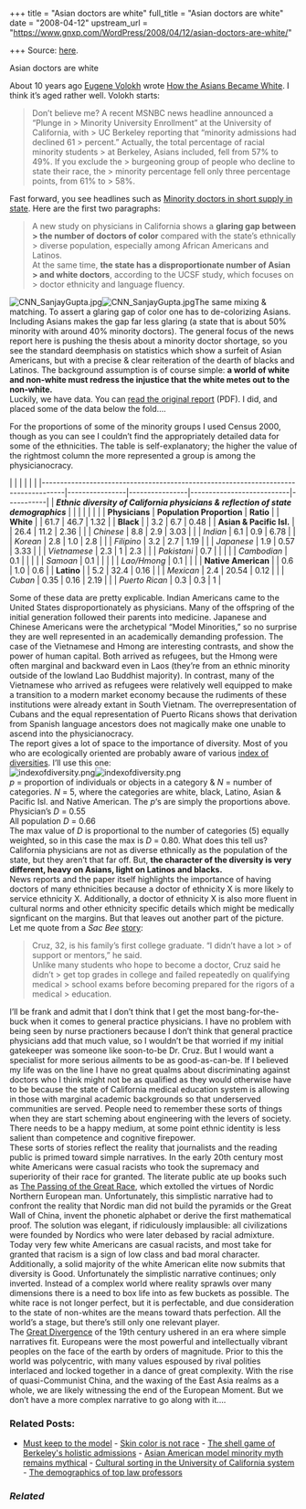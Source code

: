+++
title = "Asian doctors are white"
full_title = "Asian doctors are white"
date = "2008-04-12"
upstream_url = "https://www.gnxp.com/WordPress/2008/04/12/asian-doctors-are-white/"

+++
Source: [here](https://www.gnxp.com/WordPress/2008/04/12/asian-doctors-are-white/).

Asian doctors are white

About 10 years ago [Eugene Volokh](http://www.volokh.com/) wrote [How the Asians Became White](http://www.law.ucla.edu/volokh/asian.htm). I think it’s aged rather well. Volokh starts:

> Don’t believe me? A recent MSNBC news headline announced a “Plunge in > Minority University Enrollment” at the University of California, with > UC Berkeley reporting that “minority admissions had declined 61 > percent.” Actually, the total percentage of racial minority students > at Berkeley, Asians included, fell from 57% to 49%. If you exclude the > burgeoning group of people who decline to state their race, the > minority percentage fell only three percentage points, from 61% to > 58%.

Fast forward, you see headlines such as [Minority doctors in short supply in state](http://www.sfgate.com/cgi-bin/article.cgi?f=/c/a/2008/04/02/BAJVVUN1G.DTL). Here are the first two paragraphs:

> A new study on physicians in California shows a **glaring gap between > the number of doctors of color** compared with the state’s ethnically > diverse population, especially among African Americans and Latinos.  
> At the same time, **the state has a disproportionate number of Asian > and white doctors**, according to the UCSF study, which focuses on > doctor ethnicity and language fluency.

![CNN_SanjayGupta.jpg](https://i0.wp.com/blogs.discovermagazine.com/gnxp/files/CNN_SanjayGupta.jpg?resize=250%2C328)![CNN_SanjayGupta.jpg](https://i0.wp.com/blogs.discovermagazine.com/gnxp/files/CNN_SanjayGupta.jpg?resize=250%2C328)The same mixing & matching. To assert a glaring gap of color one has to de-colorizing Asians. Including Asians makes the gap far less glaring (a state that is about 50% minority with around 40% minority doctors). The general focus of the news report here is pushing the thesis about a minority doctor shortage, so you see the standard deemphasis on statistics which show a surfeit of Asian Americans, but with a precise & clear reiteration of the dearth of blacks and Latinos. The background assumption is of course simple: **a world of white and non-white must redress the injustice that the white metes out to the non-white.**  
Luckily, we have data. You can [read the original report](http://futurehealth.ucsf.edu/cchws/Ca%20Med%20Board%20FINAL%203%204%2008.pdf) (PDF). I did, and placed some of the data below the fold….

  
For the proportions of some of the minority groups I used Census 2000, though as you can see I couldn’t find the appropriately detailed data for some of the ethnicities. The table is self-explanatory; the higher the value of the rightmost column the more represented a group is among the physicianocracy.

|                                                                                    |                |                |                           |           | |------------------------------------------------------------------------------------|----------------|----------------|---------------------------|-----------| | ***Ethnic diversity of California physicians & reflection of state demographics*** |                |                |                           |           | |                                                                                   |               | **Physicians** | **Population Proportion** | **Ratio** | | **White**                                                                          |               | 61.7           | 46.7                      | 1.32      | | **Black**                                                                          |               | 3.2            | 6.7                       | 0.48      | | **Asian & Pacific Isl.**                                                           |               | 26.4           | 11.2                      | 2.36      | |                                                                                   | *Chinese*      | 8.8            | 2.9                       | 3.03      | |                                                                                   | *Indian*       | 6.1            | 0.9                       | 6.78      | |                                                                                   | *Korean*       | 2.8            | 1.0                       | 2.8       | |                                                                                   | *Filipino*     | 3.2            | 2.7                       | 1.19      | |                                                                                   | *Japanese*     | 1.9            | 0.57                      | 3.33      | |                                                                                   | *Vietnamese*   | 2.3            | 1                         | 2.3       | |                                                                                   | *Pakistani*    | 0.7            |                          |          | |                                                                                   | *Cambodian*    | 0.1            |                          |          | |                                                                                   | *Samoan*       | 0.1            |                          |          | |                                                                                   | *Lao/Hmong*    | 0.1            |                          |          | | **Native American**                                                                |               | 0.6            | 1.0                       | 0.6       | | **Latino**                                                                         |               | 5.2            | 32.4                      | 0.16      | |                                                                                   | *Mexican*      | 2.4            | 20.54                     | 0.12      | |                                                                                   | *Cuban*        | 0.35           | 0.16                      | 2.19      | |                                                                                   | *Puerto Rican* | 0.3            | 0.3                       | 1         |

Some of these data are pretty explicable. Indian Americans came to the United States disproportionately as physicians. Many of the offspring of the initial generation followed their parents into medicine. Japanese and Chinese Americans were the archetypical “Model Minorities,” so no surprise they are well represented in an academically demanding profession. The case of the Vietnamese and Hmong are interesting contrasts, and show the power of human capital. Both arrived as refugees, but the Hmong were often marginal and backward even in Laos (they’re from an ethnic minority outside of the lowland Lao Buddhist majority). In contrast, many of the Vietnamese who arrived as refugees were relatively well equipped to make a transition to a modern market economy because the rudiments of these institutions were already extant in South Vietnam. The overrepresentation of Cubans and the equal representation of Puerto Ricans shows that derivation from Spanish language ancestors does not magically make one unable to ascend into the physicianocracy.  
The report gives a lot of space to the importance of diversity. Most of you who are ecologically oriented are probably aware of various [index of diversities](https://en.wikipedia.org/wiki/Index_of_diversity). I’ll use this one:  
![indexofdiversity.png](https://i0.wp.com/blogs.discovermagazine.com/gnxp/files/indexofdiversity.png?resize=123%2C57)![indexofdiversity.png](https://i0.wp.com/blogs.discovermagazine.com/gnxp/files/indexofdiversity.png?resize=123%2C57)  
*p* = proportion of individuals or objects in a category & *N* = number of categories. *N* = 5, where the categories are white, black, Latino, Asian & Pacific Isl. and Native American. The *p*‘s are simply the proportions above.  
Physician’s *D* = 0.55  
All population *D* = 0.66  
The max value of *D* is proportional to the number of categories (5) equally weighted, so in this case the max is *D* = 0.80. What does this tell us? California physicians are not as diverse ethnically as the population of the state, but they aren’t that far off. But, **the character of the diversity is very different, heavy on Asians, light on Latinos and blacks.**  
News reports and the paper itself highlights the importance of having doctors of many ethnicities because a doctor of ethnicity X is more likely to service ethnicity X. Additionally, a doctor of ethnicity X is also more fluent in cultural norms and other ethnicity specific details which might be medically signficant on the margins. But that leaves out another part of the picture. Let me quote from a *Sac Bee* [story](http://www.sacbee.com/101/story/833209.html):

> Cruz, 32, is his family’s first college graduate. “I didn’t have a lot > of support or mentors,” he said.  
> Unlike many students who hope to become a doctor, Cruz said he didn’t > get top grades in college and failed repeatedly on qualifying medical > school exams before becoming prepared for the rigors of a medical > education.

I’ll be frank and admit that I don’t think that I get the most bang-for-the-buck when it comes to general practice physicians. I have no problem with being seen by nurse practioners because I don’t think that general practice physicians add that much value, so I wouldn’t be that worried if my initial gatekeeper was someone like soon-to-be Dr. Cruz. But I would want a specialist for more serious ailments to be as good-as-can-be. If I believed my life was on the line I have no great qualms about discriminating against doctors who I think might not be as qualified as they would otherwise have to be because the state of California medical education system is allowing in those with marginal academic backgrounds so that underserved communities are served. People need to remember these sorts of things when they are start scheming about engineering with the levers of society. There needs to be a happy medium, at some point ethnic identity is less salient than competence and cognitive firepower.  
These sorts of stories reflect the reality that journalists and the reading public is primed toward simple narratives. In the early 20th century most white Americans were casual racists who took the supremacy and superiority of their race for granted. The literate public ate up books such as [The Passing of the Great Race](https://en.wikipedia.org/wiki/The_Passing_of_the_Great_Race), which extolled the virtues of Nordic Northern European man. Unfortunately, this simplistic narrative had to confront the reality that Nordic man did not build the pyramids or the Great Wall of China, invent the phonetic alphabet or derive the first mathematical proof. The solution was elegant, if ridiculously implausible: all civilizations were founded by Nordics who were later debased by racial admixture.  
Today very few white Americans are casual racists, and most take for granted that racism is a sign of low class and bad moral character. Additionally, a solid majority of the white American elite now submits that diversity is Good. Unfortunately the simplistic narrative continues; only inverted. Instead of a complex world where reality sprawls over many dimensions there is a need to box life into as few buckets as possible. The white race is not longer perfect, but it is perfectable, and due consideration to the state of non-whites are the means toward thats perfection. All the world’s a stage, but there’s still only one relevant player.  
The [Great Divergence](https://en.wikipedia.org/wiki/Great_divergence) of the 19th century ushered in an era where simple narratives fit. Europeans were the most powerful and intellectually vibrant peoples on the face of the earth by orders of magnitude. Prior to this the world was polycentric, with many values espoused by rival polities interlaced and locked together in a dance of great complexity. With the rise of quasi-Communist China, and the waxing of the East Asia realms as a whole, we are likely witnessing the end of the European Moment. But we don’t have a more complex narrative to go along with it….

### Related Posts:

- [Must keep to the
  model](https://www.gnxp.com/WordPress/2006/08/18/must-keep-to-the-model/) - [Skin color is not
  race](https://www.gnxp.com/WordPress/2009/05/14/skin-color-is-not-race/) - [The shell game of Berkeley's holistic
  admissions](https://www.gnxp.com/WordPress/2013/08/03/the-shell-game-of-berkeleys-holistic-admissions/) - [Asian American model minority myth remains
  mythical](https://www.gnxp.com/WordPress/2016/10/10/asian-american-model-minority-myth-remains-mythical/) - [Cultural sorting in the University of California
  system](https://www.gnxp.com/WordPress/2013/01/25/cultural-sorting-in-the-university-of-california-system/) - [The demographics of top law
  professors](https://www.gnxp.com/WordPress/2007/07/10/the-demographics-of-top-law-professors/)

### *Related*

[](https://www.addtoany.com/add_to/facebook?linkurl=https%3A%2F%2Fwww.gnxp.com%2FWordPress%2F2008%2F04%2F12%2Fasian-doctors-are-white%2F&linkname=Asian%20doctors%20are%20white "Facebook")[](https://www.addtoany.com/add_to/twitter?linkurl=https%3A%2F%2Fwww.gnxp.com%2FWordPress%2F2008%2F04%2F12%2Fasian-doctors-are-white%2F&linkname=Asian%20doctors%20are%20white "Twitter")[](https://www.addtoany.com/add_to/email?linkurl=https%3A%2F%2Fwww.gnxp.com%2FWordPress%2F2008%2F04%2F12%2Fasian-doctors-are-white%2F&linkname=Asian%20doctors%20are%20white "Email")[](https://www.addtoany.com/share)
